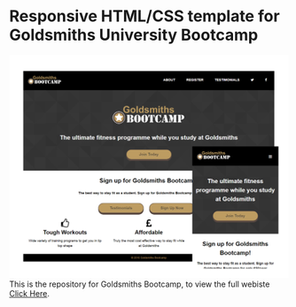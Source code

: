 # Responsive HTML/CSS template for Goldsmiths University Bootcamp
![Responsive HTML/CSS template for Goldsmiths University Bootcamp](screens.png)
This is the repository for Goldsmiths Bootcamp, to view the full webiste [Click Here](http://doc.gold.ac.uk/~ma301co/Goldsmiths_Bootcamp/). 
